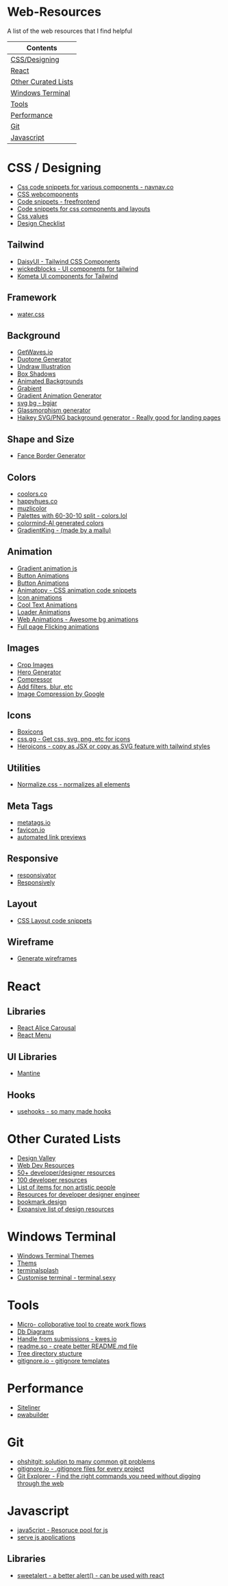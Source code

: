 # Web-Resources
A list of the web resources that I find helpful

| Contents                                    |
|---------------------------------------------|
| [CSS/Designing](#css-/-designing)           |
| [React](#react)                             |
| [Other Curated Lists](#other-curated-lists) |
| [Windows Terminal](#windows-terminal)       |
| [Tools](#tools)                             |
| [Performance](#performance)                 |
| [Git](#git)                                 |
| [Javascript](#javascript)                   |


# CSS / Designing
- [Css code snippets for various components - navnav.co](https://navnav.co)
- [CSS webcomponents](https://csslab.app/)
- [Code snippets - freefrontend](https://freefrontend.com/)
- [Code snippets for css components and layouts](https://csslayout.io/)
- [Css values](https://cssvalues.com)
- [Design Checklist](https://www.checklist.design/)


## Tailwind
- [DaisyUI - Tailwind CSS Components](https://daisyui.com/)
- [wickedblocks - UI components for tailwind](https://blocks.wickedtemplates.com/)
- [Kometa UI components for Tailwind](https://kitwind.io/products/kometa/components)

## Framework
- [water.css](https://github.com/kognise/water.css)

## Background
- [GetWaves.io](https://getwaves.io/)
- [Duotone Generator](https://cssduotone.com/)
- [Undraw Illustration](https://undraw.co/illustrations)
- [Box Shadows](https://boxshadows.com/)
- [Animated Backgrounds](https://wweb.dev/resources/animated-css-background-generator)
- [Grabient](https://www.grabient.com/)
- [Gradient Animation Generator](https://www.gradient-animator.com/)
- [svg bg - bgjar](https://bgjar.com/)
- [Glassmorphism generator](https://ui.glass/generator/)
- [Haikey SVG/PNG background generator - Really good for landing pages](https://haikei.app/generators/)

## Shape and Size
- [Fance Border Generator](https://9elements.github.io/fancy-border-radius/full-control.html)

## Colors
- [coolors.co](https://coolors.co/)
- [happyhues.co](https://www.happyhues.co/)
- [muzlicolor](https://colors.muz.li/)
- [Palettes with 60-30-10 split - colors.lol](https://colors.lol/)
- [colormind-AI generated colors](http://colormind.io/)
- [GradientKing - (made by a mallu)](https://gradient-king.vercel.app/)

## Animation
- [Gradient animation js](https://sarcadass.github.io/granim.js/)
- [Button Animations](https://emilkowalski.github.io/css-effects-snippets/)
- [Button Animations](https://www.csswand.dev/)
- [Animatopy - CSS animation code snippets](https://sarthology.github.io/Animatopy/)
- [Icon animations](https://bitshadow.github.io/iconate/)
- [Cool Text Animations](https://tobiasahlin.com/moving-letters/)
- [Loader Animations](https://tobiasahlin.com/spinkit/)
- [Web Animations - Awesome bg animations](https://github.com/web-animations/web-animations-js)
- [Full page Flicking animations](https://github.com/naver/egjs-flicking)

## Images
- [Crop Images](https://croppola.com/)
- [Hero Generator](https://hero-generator.netlify.app/)
- [Compressor](https://compressor.io/)
- [Add filters, blur, etc](https://www.cssfilters.co/)
- [Image Compression by Google](https://squoosh.app/)

## Icons
- [Boxicons](https://boxicons.com/)
- [css.gg - Get css, svg, png, etc for icons](https://css.gg/)
- [Heroicons - copy as JSX or copy as SVG feature with tailwind styles](https://heroicons.dev/)

## Utilities
- [Normalize.css - normalizes all elements](https://github.com/necolas/normalize.css/blob/master/normalize.css)


## Meta Tags
- [metatags.io](https://metatags.io/)
- [favicon.io](https://favicon.io/)
- [automated link previews](https://www.mugshotbot.com/)

## Responsive
- [responsivator](http://www.responsinator.com/)
- [Responsively](https://responsively.app/)

## Layout

- [CSS Layout code snippets](https://csslayout.io/patterns)

## Wireframe
- [Generate wireframes](https://octopus.do/)

# React

## Libraries
- [React Alice Carousal](https://github.com/maxmarinich/react-alice-carousel)
- [React Menu](https://react-popup.elazizi.com/react-menu)

## UI Libraries
- [Mantine](https://mantine.dev/)

## Hooks
- [usehooks - so many made hooks](https://usehooks.com/)

# Other Curated Lists
- [Design Valley](https://www.designvalley.club/)
- [Web Dev Resources](https://webdevresources.info/css)
- [50+ developer/designer resources](https://dev.to/davidepacilio/50-free-tools-and-resources-to-create-awesome-user-interfaces-1c1b#illustrations)
- [100 developer resources](https://dev.to/vaibhavkhulbe/100-websites-to-bookmark-for-your-next-dev-web-project-2ece)
- [List of items for non artistic people](https://nodesign.dev/)
- [Resources for developer designer engineer](https://dev.to/hasone/unlimited-resources-for-developer-designer-engineer-4b1n#online-design-tools)
- [bookmark.design](https://www.bookmarks.design/)
- [Expansive list of design resources](https://orchomenos.github.io/Design-resources/#0)


# Windows Terminal
- [Windows Terminal Themes](https://atomcorp.github.io/themes/)
- [Thems](https://github.com/rjcarneiro/windows-terminals)
- [terminalsplash](https://terminalsplash.com/)
- [Customise terminal - terminal.sexy](https://terminal.sexy/)

# Tools

- [Micro- colloborative tool to create work flows](https://miro.com/)
- [Db Diagrams](https://dbdiagram.io/home/)
- [Handle from submissions - kwes.io](https://kwes.io/)
- [readme.so - create better README.md file](https://readme.so/)
- [Tree directory stucture](https://tree.nathanfriend.io/?s=(%27options!(%27fancy!true~fullPath!false~trailingSlash!true~rootDot!false)~*(%27*%27%27)~version!%271%27)*source!%01*)
- [gitignore.io - gitignore templates](https://www.toptal.com/developers/gitignore)

# Performance

- [Siteliner](https://www.siteliner.com)
- [pwabuilder](https://www.pwabuilder.com)

# Git

- [ohshitgit: solution to many common git problems](https://ohshitgit.com/)
- [gitignore.io - .gitignore files for every project](https://www.toptal.com/developers/gitignore)
- [Git Explorer - Find the right commands you need without digging through the web](https://gitexplorer.com/)

# Javascript

- [java5cript - Resoruce pool for js](https://www.java5cript.com/)
- [serve js applications](https://www.npmjs.com/package/serve)

## Libraries

- [sweetalert - a better alert() - can be used with react](https://soundcloud.com/tido-kang/inevitability-tido-kang)

